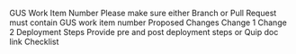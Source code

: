 GUS Work Item Number
Please make sure either Branch or Pull Request must contain GUS work item number
Proposed Changes
Change 1
Change 2
Deployment Steps
Provide pre and post deployment steps or Quip doc link
Checklist
